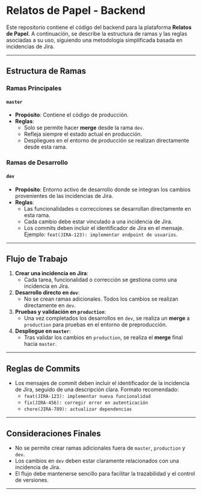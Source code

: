 # Relatos de Papel - Backend

Este repositorio contiene el código del backend para la plataforma **Relatos de Papel**. A continuación, se describe la estructura de ramas y las reglas asociadas a su uso, siguiendo una metodología simplificada basada en incidencias de Jira.

---

## Estructura de Ramas

### Ramas Principales

#### `master`
- **Propósito**: Contiene el código de producción.
- **Reglas**:
  - Solo se permite hacer **merge** desde la rama `dev`.
  - Refleja siempre el estado actual en producción.
  - Despliegues en el entorno de producción se realizan directamente desde esta rama.

### Ramas de Desarrollo

#### `dev`
- **Propósito**: Entorno activo de desarrollo donde se integran los cambios provenientes de las incidencias de Jira.
- **Reglas**:
  - Las funcionalidades o correcciones se desarrollan directamente en esta rama.
  - Cada cambio debe estar vinculado a una incidencia de Jira.
  - Los commits deben incluir el identificador de Jira en el mensaje. Ejemplo: `feat(JIRA-123): implementar endpoint de usuarios`.

---

## Flujo de Trabajo

1. **Crear una incidencia en Jira**:
   - Cada tarea, funcionalidad o corrección se gestiona como una incidencia en Jira.
2. **Desarrollo directo en `dev`**:
   - No se crean ramas adicionales. Todos los cambios se realizan directamente en `dev`.
3. **Pruebas y validación en `production`**:
   - Una vez completados los desarrollos en `dev`, se realiza un **merge** a `production` para pruebas en el entorno de preproducción.
4. **Despliegue en `master`**:
   - Tras validar los cambios en `production`, se realiza el **merge** final hacia `master`.

---

## Reglas de Commits

- Los mensajes de commit deben incluir el identificador de la incidencia de Jira, seguido de una descripción clara. Formato recomendado:
  - `feat(JIRA-123): implementar nueva funcionalidad`
  - `fix(JIRA-456): corregir error en autenticación`
  - `chore(JIRA-789): actualizar dependencias`

---

## Consideraciones Finales

- No se permite crear ramas adicionales fuera de `master`, `production` y `dev`.
- Los cambios en `dev` deben estar claramente relacionados con una incidencia de Jira.
- El flujo debe mantenerse sencillo para facilitar la trazabilidad y el control de versiones.

---
